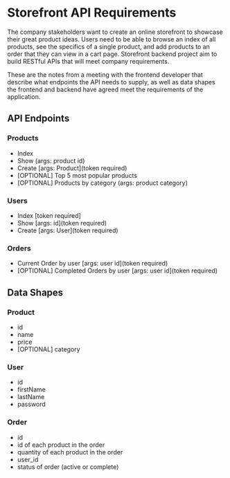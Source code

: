 # Storefront API Requirements

The company stakeholders want to create an online storefront to showcase their great product ideas. Users need to be able to browse an index of all products, see the specifics of a single product, and add products to an order that they can view in a cart page. Storefront backend project aim to build RESTful APIs that will meet company requirements.

These are the notes from a meeting with the frontend developer that describe what endpoints the API needs to supply, as well as data shapes the frontend and backend have agreed meet the requirements of the application.

## API Endpoints

### Products

-   Index
-   Show (args: product id)
-   Create [args: Product](token required)
-   [OPTIONAL] Top 5 most popular products
-   [OPTIONAL] Products by category (args: product category)

### Users

-   Index [token required]
-   Show [args: id](token required)
-   Create [args: User](token required)

### Orders

-   Current Order by user [args: user id](token required)
-   [OPTIONAL] Completed Orders by user [args: user id](token required)

## Data Shapes

### Product

-   id
-   name
-   price
-   [OPTIONAL] category

### User

-   id
-   firstName
-   lastName
-   password

### Order

-   id
-   id of each product in the order
-   quantity of each product in the order
-   user_id
-   status of order (active or complete)
